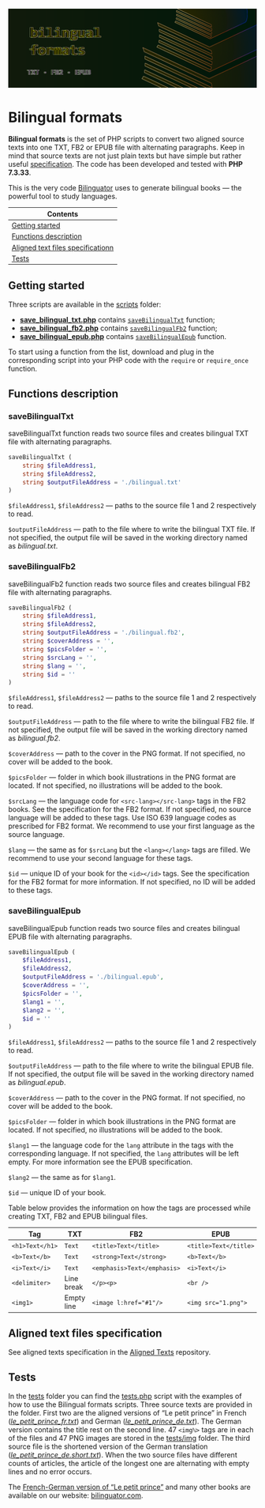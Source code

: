 ![](img/banner.png)

# Bilingual formats

**Bilingual formats** is the set of PHP scripts to convert two aligned source texts into one TXT, FB2 or EPUB file with alternating paragraphs. Keep in mind that source texts are not just plain texts but have simple but rather useful [specification](#aligned-text-files-specification). The code has been developed and tested with **PHP 7.3.33**.

This is the very code [Bilinguator](https://bilinguator.com/) uses to generate bilingual books — the powerful tool to study languages.

|**Contents**|
|---|
|[Getting started](#getting-started)|
|[Functions description](#functions-description)|
|[Aligned text files specificationn](#aligned-text-files-specification)|
|[Tests](#tests)|


## Getting started
Three scripts are available in the [scripts](scripts) folder:

* [**save_bilingual_txt.php**](scripts/save_bilingual_txt.php) contains [`saveBilingualTxt`](#savebilingualtxt) function;
* [**save_bilingual_fb2.php**](scripts/save_bilingual_fb2.php) contains [`saveBilingualFb2`](#savebilingualfb2) function;
* [**save_bilingual_epub.php**](scripts/save_bilingual_epub.php) contains [`saveBilingualEpub`](#savebilingualepub) function.

To start using a function from the list, download and plug in the corresponding script into your PHP code with the `require` or `require_once` function.

## Functions description

### saveBilingualTxt

saveBilingualTxt function reads two source files and creates bilingual TXT file with alternating paragraphs.

```php
saveBilingualTxt (
    string $fileAddress1,
    string $fileAddress2,
    string $outputFileAddress = './bilingual.txt'
)
```

`$fileAddress1`, `$fileAddress2` — paths to the source file 1 and 2 respectively to read.

`$outputFileAddress` — path to the file where to write the bilingual TXT file. If not specified, the output file will be saved in the working directory named as *bilingual.txt*.

### saveBilingualFb2

saveBilingualFb2 function reads two source files and creates bilingual FB2 file with alternating paragraphs.

```php
saveBilingualFb2 (
    string $fileAddress1,
    string $fileAddress2,
    string $outputFileAddress = './bilingual.fb2',
    string $coverAddress = '',
    string $picsFolder = '',
    string $srcLang = '',
    string $lang = '',
    string $id = ''
)
```

`$fileAddress1`, `$fileAddress2` — paths to the source file 1 and 2 respectively to read.

`$outputFileAddress` — path to the file where to write the bilingual FB2 file. If not specified, the output file will be saved in the working directory named as *bilingual.fb2*.

`$coverAddress` — path to the cover in the PNG format. If not specified, no cover will be added to the book.

`$picsFolder` — folder in which book illustrations in the PNG format are located. If not specified, no illustrations will be added to the book.

`$srcLang` — the language code for `<src-lang></src-lang>` tags in the FB2 books. See the specification for the FB2 format. If not specified, no source language will be added to these tags. Use ISO 639 language codes as prescribed for FB2 format. We recommend to use your first language as the source language.

`$lang` — the same as for `$srcLang` but the `<lang></lang>` tags are filled. We recommend to use your second language for these tags.

`$id` — unique ID of your book for the `<id></id>` tags. See the specification for the FB2 format for more information. If not specified, no ID will be added to these tags.

### saveBilingualEpub

saveBilingualEpub function reads two source files and creates bilingual EPUB file with alternating paragraphs.

```php
saveBilingualEpub (
    $fileAddress1,
    $fileAddress2,
    $outputFileAddress = './bilingual.epub',
    $coverAddress = '',
    $picsFolder = '',
    $lang1 = '',
    $lang2 = '',
    $id = ''
)
```

`$fileAddress1`, `$fileAddress2` — paths to the source file 1 and 2 respectively to read.

`$outputFileAddress` — path to the file where to write the bilingual EPUB file. If not specified, the output file will be saved in the working directory named as *bilingual.epub*.

`$coverAddress` — path to the cover in the PNG format. If not specified, no cover will be added to the book.

`$picsFolder` — folder in which book illustrations in the PNG format are located. If not specified, no illustrations will be added to the book.

`$lang1` — the language code for the `lang` attribute in the tags with the corresponding language. If not specified, the `lang` attributes will be left empty. For more information see the EPUB specification.

`$lang2` — the same as for `$lang1`.

`$id` — unique ID of your book.

Table below provides the information on how the tags are processed while creating TXT, FB2 and EPUB bilingual files.

|Tag|TXT|FB2|EPUB|
|---|---|---|---|
|`<h1>Text</h1>`|`Text`|`<title>Text</title>`|`<title>Text</title>`|
|`<b>Text</b>`|`Text`|`<strong>Text</strong>`|`<b>Text</b>`|
|`<i>Text</i>`|`Text`|`<emphasis>Text</emphasis>`|`<i>Text</i>`|
|`<delimiter>`|Line break|`</p><p>`|`<br />`|
|`<img1>`|Empty line|`<image l:href="#1"/>`|`<img src="1.png">`|

## Aligned text files specification

See aligned texts specification in the [Aligned Texts](https://github.com/bilinguator/aligned-texts#aligned-text-files-specification) repository.

## Tests

In the [tests](tests) folder you can find the [tests.php](tests/tests.php) script with the examples of how to use the Bilingual formats scripts. Three source texts are provided in the folder. First two are the aligned versions of “Le petit prince” in French ([*le_petit_prince_fr.txt*](tests/le_petit_prince_fr.txt)) and German ([*le_petit_prince_de.txt*](tests/le_petit_prince_de.txt)). The German version contains the title rest on the second line. 47 `<imgℕ>` tags are in each of the files and 47 PNG images are stored in the [tests/img](tests/img) folder. The third source file is the shortened version of the German translation ([*le_petit_prince_de.short.txt*](tests/le_petit_prince_de.short.txt)). When the two source files have different counts of articles, the article of the longest one are alternating with empty lines and no error occurs.

The [French-German version of “Le petit prince”](https://bilinguator.com/bilingual?book=307) and many other books are available on our website: [bilinguator.com](https://bilinguator.com/).

